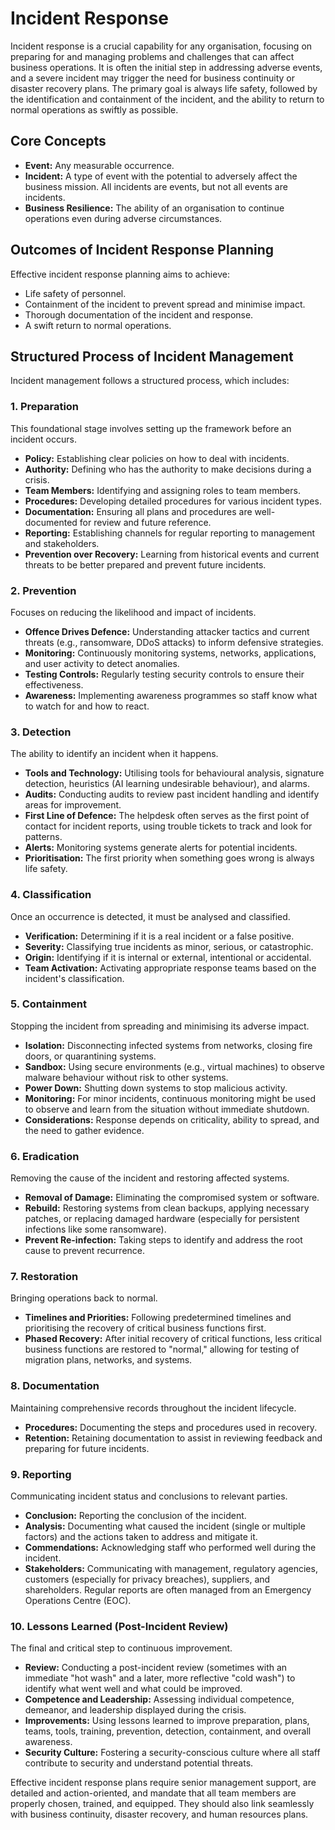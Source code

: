 # Incident Response

Incident response is a crucial capability for any organisation, focusing on preparing for and managing problems and challenges that can affect business operations. It is often the initial step in addressing adverse events, and a severe incident may trigger the need for business continuity or disaster recovery plans. The primary goal is always life safety, followed by the identification and containment of the incident, and the ability to return to normal operations as swiftly as possible.

## Core Concepts

*   **Event:** Any measurable occurrence.
*   **Incident:** A type of event with the potential to adversely affect the business mission. All incidents are events, but not all events are incidents.
*   **Business Resilience:** The ability of an organisation to continue operations even during adverse circumstances.

## Outcomes of Incident Response Planning

Effective incident response planning aims to achieve:
*   Life safety of personnel.
*   Containment of the incident to prevent spread and minimise impact.
*   Thorough documentation of the incident and response.
*   A swift return to normal operations.

## Structured Process of Incident Management

Incident management follows a structured process, which includes:

### 1. Preparation
This foundational stage involves setting up the framework before an incident occurs.
*   **Policy:** Establishing clear policies on how to deal with incidents.
*   **Authority:** Defining who has the authority to make decisions during a crisis.
*   **Team Members:** Identifying and assigning roles to team members.
*   **Procedures:** Developing detailed procedures for various incident types.
*   **Documentation:** Ensuring all plans and procedures are well-documented for review and future reference.
*   **Reporting:** Establishing channels for regular reporting to management and stakeholders.
*   **Prevention over Recovery:** Learning from historical events and current threats to be better prepared and prevent future incidents.

### 2. Prevention
Focuses on reducing the likelihood and impact of incidents.
*   **Offence Drives Defence:** Understanding attacker tactics and current threats (e.g., ransomware, DDoS attacks) to inform defensive strategies.
*   **Monitoring:** Continuously monitoring systems, networks, applications, and user activity to detect anomalies.
*   **Testing Controls:** Regularly testing security controls to ensure their effectiveness.
*   **Awareness:** Implementing awareness programmes so staff know what to watch for and how to react.

### 3. Detection
The ability to identify an incident when it happens.
*   **Tools and Technology:** Utilising tools for behavioural analysis, signature detection, heuristics (AI learning undesirable behaviour), and alarms.
*   **Audits:** Conducting audits to review past incident handling and identify areas for improvement.
*   **First Line of Defence:** The helpdesk often serves as the first point of contact for incident reports, using trouble tickets to track and look for patterns.
*   **Alerts:** Monitoring systems generate alerts for potential incidents.
*   **Prioritisation:** The first priority when something goes wrong is always life safety.

### 4. Classification
Once an occurrence is detected, it must be analysed and classified.
*   **Verification:** Determining if it is a real incident or a false positive.
*   **Severity:** Classifying true incidents as minor, serious, or catastrophic.
*   **Origin:** Identifying if it is internal or external, intentional or accidental.
*   **Team Activation:** Activating appropriate response teams based on the incident's classification.

### 5. Containment
Stopping the incident from spreading and minimising its adverse impact.
*   **Isolation:** Disconnecting infected systems from networks, closing fire doors, or quarantining systems.
*   **Sandbox:** Using secure environments (e.g., virtual machines) to observe malware behaviour without risk to other systems.
*   **Power Down:** Shutting down systems to stop malicious activity.
*   **Monitoring:** For minor incidents, continuous monitoring might be used to observe and learn from the situation without immediate shutdown.
*   **Considerations:** Response depends on criticality, ability to spread, and the need to gather evidence.

### 6. Eradication
Removing the cause of the incident and restoring affected systems.
*   **Removal of Damage:** Eliminating the compromised system or software.
*   **Rebuild:** Restoring systems from clean backups, applying necessary patches, or replacing damaged hardware (especially for persistent infections like some ransomware).
*   **Prevent Re-infection:** Taking steps to identify and address the root cause to prevent recurrence.

### 7. Restoration
Bringing operations back to normal.
*   **Timelines and Priorities:** Following predetermined timelines and prioritising the recovery of critical business functions first.
*   **Phased Recovery:** After initial recovery of critical functions, less critical business functions are restored to "normal," allowing for testing of migration plans, networks, and systems.

### 8. Documentation
Maintaining comprehensive records throughout the incident lifecycle.
*   **Procedures:** Documenting the steps and procedures used in recovery.
*   **Retention:** Retaining documentation to assist in reviewing feedback and preparing for future incidents.

### 9. Reporting
Communicating incident status and conclusions to relevant parties.
*   **Conclusion:** Reporting the conclusion of the incident.
*   **Analysis:** Documenting what caused the incident (single or multiple factors) and the actions taken to address and mitigate it.
*   **Commendations:** Acknowledging staff who performed well during the incident.
*   **Stakeholders:** Communicating with management, regulatory agencies, customers (especially for privacy breaches), suppliers, and shareholders. Regular reports are often managed from an Emergency Operations Centre (EOC).

### 10. Lessons Learned (Post-Incident Review)
The final and critical step to continuous improvement.
*   **Review:** Conducting a post-incident review (sometimes with an immediate "hot wash" and a later, more reflective "cold wash") to identify what went well and what could be improved.
*   **Competence and Leadership:** Assessing individual competence, demeanor, and leadership displayed during the crisis.
*   **Improvements:** Using lessons learned to improve preparation, plans, teams, tools, training, prevention, detection, containment, and overall awareness.
*   **Security Culture:** Fostering a security-conscious culture where all staff contribute to security and understand potential threats.

Effective incident response plans require senior management support, are detailed and action-oriented, and mandate that all team members are properly chosen, trained, and equipped. They should also link seamlessly with business continuity, disaster recovery, and human resources plans.

